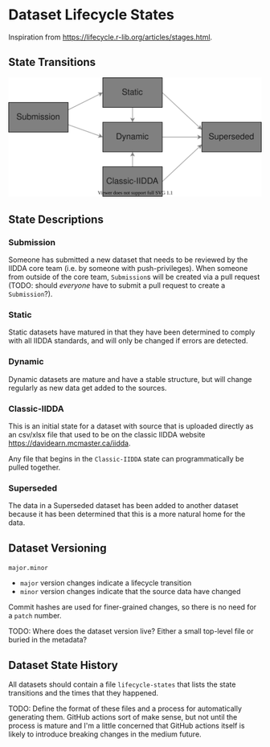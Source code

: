 # Dataset Lifecycle States

Inspiration from https://lifecycle.r-lib.org/articles/stages.html.

## State Transitions

![Life Cycle Diagram](lifecycle.svg)

## State Descriptions

### Submission

Someone has submitted a new dataset that needs to be reviewed by the IIDDA core team (i.e. by someone with push-privileges). When someone from outside of the core team, `Submission`s will be created via a pull request (TODO: should _everyone_ have to submit a pull request to create a `Submission`?).

### Static

Static datasets have matured in that they have been determined to comply with all IIDDA standards, and will only be changed if errors are detected.

### Dynamic

Dynamic datasets are mature and have a stable structure, but will change regularly as new data get added to the sources.

### Classic-IIDDA

This is an initial state for a dataset with source that is uploaded directly as an csv/xlsx file that used to be on the classic IIDDA website https://davidearn.mcmaster.ca/iidda.

Any file that begins in the `Classic-IIDDA` state can programmatically be pulled together.

### Superseded

The data in a Superseded dataset has been added to another dataset because it has been determined that this is a more natural home for the data.

## Dataset Versioning

`major.minor`

* `major` version changes indicate a lifecycle transition
* `minor` version changes indicate that the source data have changed

Commit hashes are used for finer-grained changes, so there is no need for a `patch` number.

TODO: Where does the dataset version live? Either a small top-level file or buried in the metadata?

## Dataset State History

All datasets should contain a file `lifecycle-states` that lists the state transitions and the times that they happened.

TODO: Define the format of these files and a process for automatically generating them. GitHub actions sort of make sense, but not until the process is mature and I'm a little concerned that GitHub actions itself is likely to introduce breaking changes in the medium future.